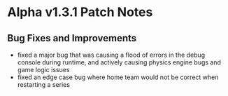 # Alpha v1.3.1 Patch Notes

## Bug Fixes and Improvements

* fixed a major bug that was causing a flood of errors in the debug console during runtime, and actively causing physics engine bugs and game logic issues
* fixed an edge case bug where home team would not be correct when restarting a series
